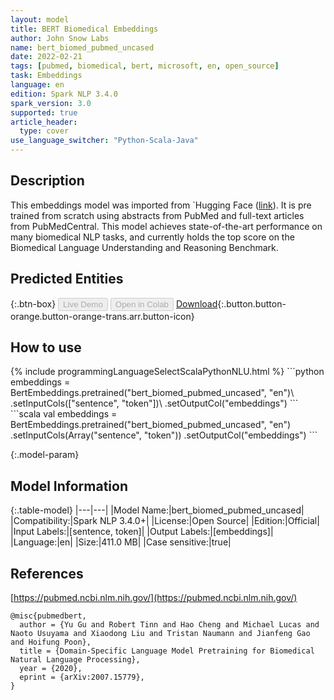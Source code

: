 ```yaml
---
layout: model
title: BERT Biomedical Embeddings
author: John Snow Labs
name: bert_biomed_pubmed_uncased
date: 2022-02-21
tags: [pubmed, biomedical, bert, microsoft, en, open_source]
task: Embeddings
language: en
edition: Spark NLP 3.4.0
spark_version: 3.0
supported: true
article_header:
  type: cover
use_language_switcher: "Python-Scala-Java"
---
```


## Description

This embeddings model was imported from `Hugging Face ([link](https://huggingface.co/microsoft/BiomedNLP-PubMedBERT-base-uncased-abstract-fulltext)). It is pre trained from scratch using abstracts from PubMed and full-text articles from PubMedCentral. This model achieves state-of-the-art performance on many biomedical NLP tasks, and currently holds the top score on the Biomedical Language Understanding and Reasoning Benchmark.

## Predicted Entities



{:.btn-box}
<button class="button button-orange" disabled>Live Demo</button>
<button class="button button-orange" disabled>Open in Colab</button>
[Download](https://s3.amazonaws.com/auxdata.johnsnowlabs.com/public/models/bert_biomed_pubmed_uncased_en_3.4.0_3.0_1645440129466.zip){:.button.button-orange.button-orange-trans.arr.button-icon}

## How to use



<div class="tabs-box" markdown="1">
{% include programmingLanguageSelectScalaPythonNLU.html %}
```python
embeddings = BertEmbeddings.pretrained("bert_biomed_pubmed_uncased", "en")\
      .setInputCols(["sentence", "token"])\
      .setOutputCol("embeddings")
```
```scala
val embeddings = BertEmbeddings.pretrained("bert_biomed_pubmed_uncased", "en")
      .setInputCols(Array("sentence", "token"))
      .setOutputCol("embeddings")
```
</div>

{:.model-param}
## Model Information

{:.table-model}
|---|---|
|Model Name:|bert_biomed_pubmed_uncased|
|Compatibility:|Spark NLP 3.4.0+|
|License:|Open Source|
|Edition:|Official|
|Input Labels:|[sentence, token]|
|Output Labels:|[embeddings]|
|Language:|en|
|Size:|411.0 MB|
|Case sensitive:|true|

## References

[https://pubmed.ncbi.nlm.nih.gov/](https://pubmed.ncbi.nlm.nih.gov/)

```
@misc{pubmedbert,
  author = {Yu Gu and Robert Tinn and Hao Cheng and Michael Lucas and Naoto Usuyama and Xiaodong Liu and Tristan Naumann and Jianfeng Gao and Hoifung Poon},
  title = {Domain-Specific Language Model Pretraining for Biomedical Natural Language Processing},
  year = {2020},
  eprint = {arXiv:2007.15779},
}
```